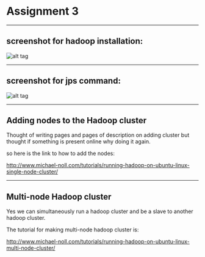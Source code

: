 Assignment 3
======================


-----
screenshot for hadoop installation:
-----


![alt tag](http://104.131.135.146/BigData/Hadoop.png)


-----
screenshot for jps command:
-----

![alt tag](http://104.131.135.146/BigData/jps.png)


-----
Adding nodes to the Hadoop cluster
-----

Thought of writing pages and pages of description on adding cluster but thought if something is present online why doing it again.

so here is the link to how to add the nodes:

http://www.michael-noll.com/tutorials/running-hadoop-on-ubuntu-linux-single-node-cluster/


-----
Multi-node Hadoop cluster
-----

Yes we can simultaneously run a hadoop cluster and be a slave to another hadoop cluster.

The tutorial for making multi-node hadoop cluster is:

http://www.michael-noll.com/tutorials/running-hadoop-on-ubuntu-linux-multi-node-cluster/

